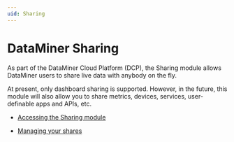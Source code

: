 ```yaml
---
uid: Sharing
---
```


# DataMiner Sharing

As part of the DataMiner Cloud Platform (DCP), the Sharing module allows DataMiner users to share live data with anybody on the fly.

At present, only dashboard sharing is supported. However, in the future, this module will also allow you to share metrics, devices, services, user-definable apps and APIs, etc.

- [Accessing the Sharing module](xref:Accessing_the_Sharing_module)

- [Managing your shares](xref:Managing_your_shares)
